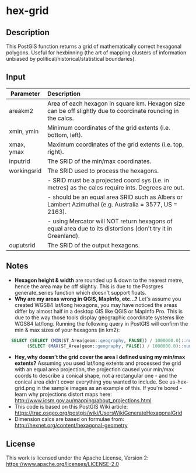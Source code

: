 # hex-grid

## Description

This PostGIS function returns a grid of mathematically correct hexagonal polygons. Useful for hexbinning (the art of mapping clusters of information unbiased by political/historical/statistical boundaries).

## Input

| Parameter    | Description
| ------------ | :-------------
| areakm2      | Area of each hexagon in square km. Hexagon size can be off slightly due to coordinate rounding in the calcs.
| xmin, ymin   | Minimum coordinates of the grid extents (i.e. bottom, left).
| xmax, ymax   | Maximum coordinates of the grid extents (i.e. top, right).
| inputrid     | The SRID of the min/max coordinates.
| workingsrid  | The SRID used to process the hexagons.
|              | - SRID must be a projected coord sys (i.e. in metres) as the calcs require ints. Degrees are out.
|              | - should be an equal area SRID such as Albers or Lambert Azimuthal (e.g. Australia = 3577, US = 2163).
|              | - using Mercator will NOT return hexagons of equal area due to its distortions (don't try it in Greenland).
| ouputsrid    | The SRID of the output hexagons.

## Notes

- **Hexagon height & width** are rounded up & down to the nearest metre, hence the area may be off slightly.  This is due to the Postgres generate_series function which doesn't support floats.
- **Why are my areas wrong in QGIS, MapInfo, etc...?** Let's assume you created WGS84 lat/long hexagons, you may have noticed the areas differ by almost half in a desktop GIS like QGIS or MapInfo Pro. This is due to the way those tools display geographic coordinate systems like WGS84 lat/long. Running the following query in PostGIS will confirm the min & max sizes of your hexagons (in km2):
```sql
  SELECT (SELECT (MIN(ST_Area(geom::geography, FALSE)) / 1000000.0)::numeric(10,3) From my_hex_grid) AS minarea,
        (SELECT (MAX(ST_Area(geom::geography, FALSE)) / 1000000.0)::numeric(10,3) From my_hex_grid) AS maxarea;
```
- **Hey, why doesn't the grid cover the area I defined using my min/max extents?** Assuming you used lat/long extents and processed the grid with an equal area projection, the projection caused your min/max coords to describe a conical shape, not a rectangular one - and the conical area didn't cover everything you wanted to include.  See us-hex-grid.png in the sample images as an example of this. If you're bored - learn why projections distort maps here: http://www.icsm.gov.au/mapping/about_projections.html
- This code is based on this PostGIS Wiki article: https://trac.osgeo.org/postgis/wiki/UsersWikiGenerateHexagonalGrid
- Dimension calcs are based on formulae from: http://hexnet.org/content/hexagonal-geometry

## License

This work is licensed under the Apache License, Version 2: https://www.apache.org/licenses/LICENSE-2.0
